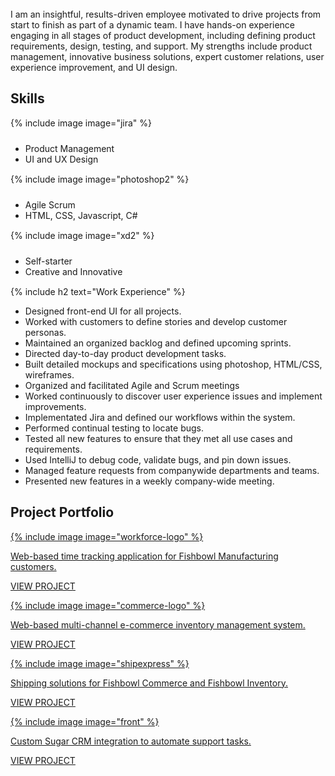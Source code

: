 <br>
I am an insightful, results-driven employee motivated to drive projects from start to finish as part of a dynamic team. I have hands-on experience engaging in all stages of product development, including defining product requirements, design, testing, and support. My strengths include product management, innovative business solutions, expert customer relations, user experience improvement, and UI design.

<h2><span>Skills</span></h2>

<div class="row">
  <div class="col-xs-12 col-sm-4">
  <div class="text-center">
    {% include image image="jira" %}
  </div>
    <ul style="margin-bottom: 15px !important; margin-top: 24px;">
      <li>Product Management</li>
      <li>UI and UX Design</li>
     </ul>
  </div>
  <div class="col-xs-12 col-sm-4">
  <div class="text-center">
    {% include image image="photoshop2" %}
  </div>
    <ul style="margin-bottom: 15px !important; margin-top: 24px;">
      <li>Agile Scrum</li>
      <li>HTML, CSS, Javascript, C#</li>
    </ul>
  </div>
  <div class="col-xs-12 col-sm-4">
  <div class="text-center">
    {% include image image="xd2" %}
  </div>
    <ul style="margin-bottom: 15px !important; margin-top: 24px;">
      <li>Self-starter</li>
      <li>Creative and Innovative</li>
    </ul>
  </div>
</div>

{% include h2 text="Work Experience" %}

- Designed front-end UI for all projects.
- Worked with customers to define stories and develop customer personas.
- Maintained an organized backlog and defined upcoming sprints.
- Directed day-to-day product development tasks.
- Built detailed mockups and specifications using photoshop, HTML/CSS, wireframes.
- Organized and facilitated Agile and Scrum meetings
- Worked continuously to discover user experience issues and implement improvements.
- Implementated Jira and defined our workflows within the system.
- Performed continual testing to locate bugs.
- Tested all new features to ensure that they met all use cases and requirements.
- Used IntelliJ to debug code, validate bugs, and pin down issues.
- Managed feature requests from companywide departments and teams.
- Presented new features in a weekly company-wide meeting.

<h2 id="projects"><span>Project Portfolio</span></h2>

<div class="row cards">
  <div class="col-xs-12 col-sm-6">
    <a href="/workforce/">
      <div class="card shadow">
        <div class="logo">
          {% include image image="workforce-logo" %}
        </div>
        <div class="content">
          <p>Web-based time tracking application for Fishbowl Manufacturing customers.</p>
        </div>
        <div class="link">
          <p>VIEW PROJECT</p>
        </div>
      </div>
    </a>
  </div>
  <div class="col-xs-12 col-sm-6">
    <a href="/commerce/">
      <div class="card shadow">
        <div class="logo">
          {% include image image="commerce-logo" %}
        </div>
        <div class="content">
          <p>Web-based multi-channel e-commerce inventory management system.</p>
        </div>
        <div class="link">
          <p>VIEW PROJECT</p>
        </div>
      </div>
    </a>
  </div>
  <div class="col-xs-12 col-sm-6">
    <a href="/shipexpress/">
      <div class="card shadow">
        <div class="logo">
          {% include image image="shipexpress" %}
        </div>
        <div class="content">
          <p>Shipping solutions for Fishbowl Commerce and Fishbowl Inventory.</p>
        </div>
        <div class="link">
          <p>VIEW PROJECT</p>
        </div>
      </div>
    </a>
  </div>
    <div class="col-xs-12 col-sm-6">
    <a href="/front/">
      <div class="card shadow">
        <div class="logo">
          {% include image image="front" %}
        </div>
        <div class="content">
          <p>Custom Sugar CRM integration to automate support tasks.</p>
        </div>
        <div class="link">
          <p>VIEW PROJECT</p>
        </div>
      </div>
    </a>
  </div>
</div>
